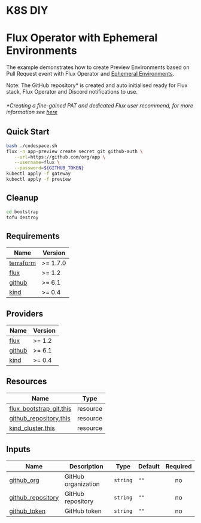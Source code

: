 # K8S DIY
# Flux Operator with Ephemeral Environments

The example demonstrates how to create Preview Environments based on Pull Request event with Flux Operator and [Ephemeral Environments](https://fluxcd.control-plane.io/operator/resourcesets/github-pull-requests/).

Note: The GitHub repository* is created and auto initialised ready for Flux stack, Flux Operator and Discord notifications to use.

###### *Creating a fine-gained PAT and dedicated Flux user recommend, for more information see [here](https://fluxcd.io/flux/installation/bootstrap/github/#github-organization)


## Quick Start

``` bash
bash ./codespace.sh
flux -n app-preview create secret git github-auth \
   --url=https://github.com/org/app \
   --username=flux \
   --password=${GITHUB_TOKEN}
kubectl apply -f gateway
kubectl apply -f preview
```

## Cleanup
``` bash
cd bootstrap
tofu destroy
```

<!-- BEGINNING OF PRE-COMMIT-TERRAFORM DOCS HOOK -->
## Requirements

| Name | Version |
|------|---------|
| <a name="requirement_terraform"></a> [terraform](#requirement\_terraform) | >= 1.7.0 |
| <a name="requirement_flux"></a> [flux](#requirement\_flux) | >= 1.2 |
| <a name="requirement_github"></a> [github](#requirement\_github) | >= 6.1 |
| <a name="requirement_kind"></a> [kind](#requirement\_kind) | >= 0.4 |

## Providers

| Name | Version |
|------|---------|
| <a name="provider_flux"></a> [flux](#provider\_flux) | >= 1.2 |
| <a name="provider_github"></a> [github](#provider\_github) | >= 6.1 |
| <a name="provider_kind"></a> [kind](#provider\_kind) | >= 0.4 |

## Resources

| Name | Type |
|------|------|
| [flux_bootstrap_git.this](https://registry.terraform.io/providers/fluxcd/flux/latest/docs/resources/bootstrap_git) | resource |
| [github_repository.this](https://registry.terraform.io/providers/integrations/github/latest/docs/resources/repository) | resource |
| [kind_cluster.this](https://registry.terraform.io/providers/tehcyx/kind/latest/docs/resources/cluster) | resource |

## Inputs

| Name | Description | Type | Default | Required |
|------|-------------|------|---------|:--------:|
| <a name="input_github_org"></a> [github\_org](#input\_github\_org) | GitHub organization | `string` | `""` | no |
| <a name="input_github_repository"></a> [github\_repository](#input\_github\_repository) | GitHub repository | `string` | `""` | no |
| <a name="input_github_token"></a> [github\_token](#input\_github\_token) | GitHub token | `string` | `""` | no |

<!-- END OF PRE-COMMIT-TERRAFORM DOCS HOOK -->
